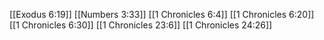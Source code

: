 [[Exodus 6:19]]
[[Numbers 3:33]]
[[1 Chronicles 6:4]]
[[1 Chronicles 6:20]]
[[1 Chronicles 6:30]]
[[1 Chronicles 23:6]]
[[1 Chronicles 24:26]]
